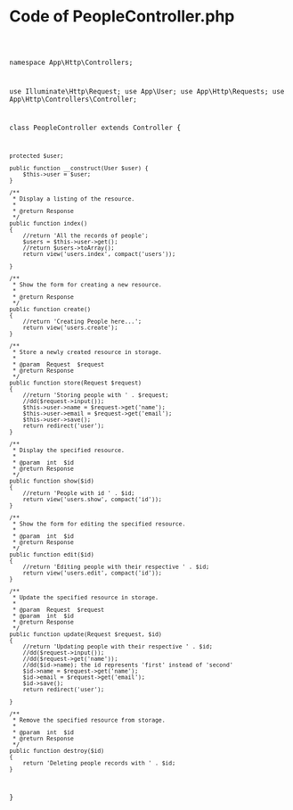 # Code of PeopleController.php

<code>

namespace App\Http\Controllers;

use Illuminate\Http\Request;
use App\User;
use App\Http\Requests;
use App\Http\Controllers\Controller;

class PeopleController extends Controller
{
    
    protected $user;

    public function __construct(User $user) {
        $this->user = $user;
    }
    
    /**
     * Display a listing of the resource.
     *
     * @return Response
     */
    public function index()
    {
        //return 'All the records of people';
        $users = $this->user->get();
        //return $users->toArray();
        return view('users.index', compact('users'));
        
    }

    /**
     * Show the form for creating a new resource.
     *
     * @return Response
     */
    public function create()
    {
        //return 'Creating People here...';
        return view('users.create');
    }

    /**
     * Store a newly created resource in storage.
     *
     * @param  Request  $request
     * @return Response
     */
    public function store(Request $request)
    {
        //return 'Storing people with ' . $request;
        //dd($request->input());
        $this->user->name = $request->get('name');
        $this->user->email = $request->get('email');
        $this->user->save();
        return redirect('user');
    }

    /**
     * Display the specified resource.
     *
     * @param  int  $id
     * @return Response
     */
    public function show($id)
    {
        //return 'People with id ' . $id;
        return view('users.show', compact('id'));
    }

    /**
     * Show the form for editing the specified resource.
     *
     * @param  int  $id
     * @return Response
     */
    public function edit($id)
    {
        //return 'Editing people with their respective ' . $id;
        return view('users.edit', compact('id'));
    }

    /**
     * Update the specified resource in storage.
     *
     * @param  Request  $request
     * @param  int  $id
     * @return Response
     */
    public function update(Request $request, $id)
    {
        //return 'Updating people with their respective ' . $id;
        //dd($request->input());
        //dd($request->get('name'));
        //dd($id->name); the id represents 'first' instead of 'second'
        $id->name = $request->get('name');
        $id->email = $request->get('email');
        $id->save();
        return redirect('user');
        
    }

    /**
     * Remove the specified resource from storage.
     *
     * @param  int  $id
     * @return Response
     */
    public function destroy($id)
    {
        return 'Deleting people records with ' . $id;
    }
}
<code>

